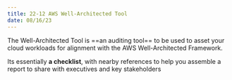 ```yaml
---
title: 22-12 AWS Well-Architected Tool
date: 08/16/23
---
```


The Well-Architected Tool is ==an auditing tool== to be used to asset your cloud workloads for alignment with the AWS Well-Architected Framework.

Its essentially **a checklist**, with nearby references to help you assemble a report to share with executives and key stakeholders
